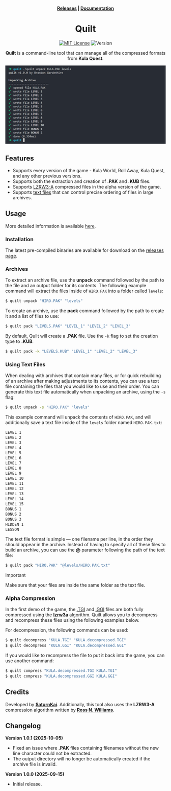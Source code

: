 <h4 align="center">
    <a href="https://github.com/KulaWorkshop/Quilt/releases">Releases</a> |
    <a href="https://docs.kula.quest/tools/quilt">Documentation</a>
</h4>

<div align="center">

# Quilt

[![MIT License](https://img.shields.io/badge/License-MIT-8b5cf6.svg)](https://opensource.org/licenses/MIT)
![Version](https://img.shields.io/badge/Version-1.0.1-8b5cf6)

**Quilt** is a command-line tool that can manage all of the compressed formats from **Kula Quest**.

![Quilt Screenshot](./.github/screenshot.png)

</div>

## Features

-   Supports every version of the game - Kula World, Roll Away, Kula Quest, and any other previous versions.
-   Supports both the extraction and creation of **.PAK** and **.KUB** files.
-   Supports [LZRW3-A](http://www.ross.net/compression/lzrw3a.html) compressed files in the alpha version of the game.
-   Supports [text files](#using-text-files) that can control precise ordering of files in large archives.

## Usage

More detailed information is available [here](https://docs.kula.quest/tools/quilt).

### Installation

The latest pre-compiled binaries are available for download on the [releases page](https://github.com/KulaWorkshop/Quilt/releases).

### Archives

To extract an archive file, use the **unpack** command followed by the path to the file and an output folder for its contents.
The following example command will extract the files inside of `HIRO.PAK` into a folder called `levels`:

```bash
$ quilt unpack "HIRO.PAK" "levels"
```

To create an archive, use the **pack** command followed by the path to create it and a list of files to use:

```bash
$ quilt pack "LEVELS.PAK" "LEVEL_1" "LEVEL_2" "LEVEL_3"
```

By default, Quilt will create a **.PAK** file.
Use the `-k` flag to set the creation type to **.KUB**:

```bash
$ quilt pack -k "LEVELS.KUB" "LEVEL_1" "LEVEL_2" "LEVEL_3"
```

### Using Text Files

When dealing with archives that contain many files, or for quick rebuilding of an archive after making adjustments to its contents, you can use a text file containing the files that you would like to use and their order.
You can generate this text file automatically when unpacking an archive, using the `-s` flag:

```bash
$ quilt unpack -s "HIRO.PAK" "levels"
```

This example command will unpack the contents of `HIRO.PAK`, and will additionally save a text file inside of the `levels` folder named `HIRO.PAK.txt`:

```
LEVEL 1
LEVEL 2
LEVEL 3
LEVEL 4
LEVEL 5
LEVEL 6
LEVEL 7
LEVEL 8
LEVEL 9
LEVEL 10
LEVEL 11
LEVEL 12
LEVEL 13
LEVEL 14
LEVEL 15
BONUS 1
BONUS 2
BONUS 3
HIDDEN 1
LESSON
```

The text file format is simple — one filename per line, in the order they should appear in the archive.
Instead of having to specify all of these files to build an archive, you can use the **@** parameter following the path of the text file:

```bash
$ quilt pack "HIRO.PAK" "@levels/HIRO.PAK.txt"
```

> [!IMPORTANT]
> Make sure that your files are inside the same folder as the text file.

### Alpha Compression

In the first demo of the game, the [.TGI](https://docs.kula.quest/formats/tgi) and [.GGI](https://docs.kula.quest/formats/ggi) files are both fully compressed using the [**lzrw3a**](http://www.ross.net/compression/lzrw3a.html) algorithm.
Quilt allows you to decompress and recompress these files using the following examples below.

For decompression, the following commands can be used:

```bash
$ quilt decompress "KULA.TGI" "KULA.decompressed.TGI"
$ quilt decompress "KULA.GGI" "KULA.decompressed.GGI"
```

If you would like to recompress the file to put it back into the game, you can use another command:

```bash
$ quilt compress "KULA.decompressed.TGI KULA.TGI"
$ quilt compress "KULA.decompressed.GGI KULA.GGI"
```

## Credits

Developed by **[SaturnKai](https://saturnkai.dev/)**. Additionally, this tool also uses the **LZRW3-A** compression algorithm written by **[Ross N. Williams](http://www.ross.net/compression/)**.

## Changelog

**Version 1.0.1 (2025-10-05)**

-   Fixed an issue where **.PAK** files containing filenames without the new line character could not be extracted.
-   The output directory will no longer be automatically created if the archive file is invalid.

**Version 1.0.0 (2025-09-15)**

-   Initial release.
